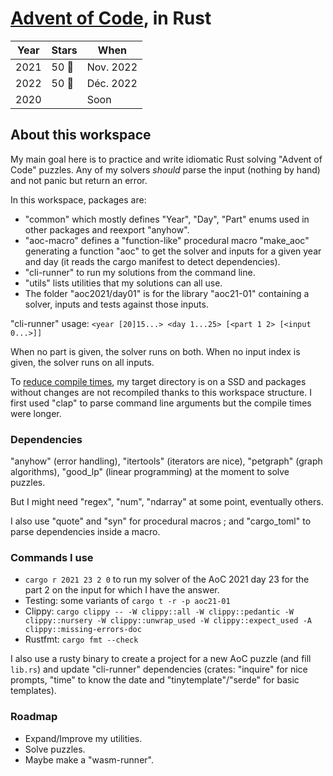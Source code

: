 # [Advent of Code](https://adventofcode.com), in Rust
Year | Stars | When
---- | ----- | ---------
2021 | 50 🌟 | Nov. 2022
2022 | 50 🌟 | Déc. 2022
2020 |       | Soon

## About this workspace
My main goal here is to practice and write idiomatic Rust solving "Advent of Code" puzzles.
Any of my solvers _should_ parse the input (nothing by hand) and not panic but return an error.

In this workspace, packages are:

- "common" which mostly defines "Year", "Day", "Part" enums used in other packages and reexport "anyhow".
- "aoc-macro" defines a "function-like" procedural macro "make_aoc" generating a function "aoc" to get
  the solver and inputs for a given year and day (it reads the cargo manifest to detect dependencies).
- "cli-runner" to run my solutions from the command line.
- "utils" lists utilities that my solutions can all use.
- The folder "aoc2021/day01" is for the library "aoc21-01" containing a solver, inputs and tests against those inputs.

"cli-runner" usage: `<year [20]15...> <day 1...25> [<part 1 2> [<input 0...>]]`

When no part is given, the solver runs on both.
When no input index is given, the solver runs on all inputs.

To [reduce compile times](https://endler.dev/2020/rust-compile-times/),
my target directory is on a SSD and packages without changes are not recompiled thanks to this workspace structure.
I first used "clap" to parse command line arguments but the compile times were longer.

### Dependencies
"anyhow" (error handling), "itertools" (iterators are nice), "petgraph" (graph algorithms), "good_lp" (linear programming) at the moment to solve puzzles.

But I might need "regex", "num", "ndarray" at some point, eventually others.

I also use "quote" and "syn" for procedural macros ; and "cargo_toml" to parse dependencies inside a macro.

### Commands I use
- `cargo r 2021 23 2 0` to run my solver of the AoC 2021 day 23 for the part 2 on the input for which I have the answer.
- Testing: some variants of `cargo t -r -p aoc21-01`
- Clippy: `cargo clippy -- -W clippy::all -W clippy::pedantic -W clippy::nursery -W clippy::unwrap_used -W clippy::expect_used -A clippy::missing-errors-doc`
- Rustfmt: `cargo fmt --check`

I also use a rusty binary to create a project for a new AoC puzzle (and fill `lib.rs`) and update "cli-runner" dependencies
(crates: "inquire" for nice prompts, "time" to know the date and "tinytemplate"/"serde" for basic templates).

### Roadmap
- Expand/Improve my utilities.
- Solve puzzles.
- Maybe make a "wasm-runner".
